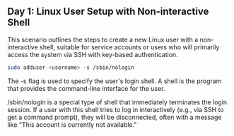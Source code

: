 ## Day 1: Linux User Setup with Non-interactive Shell

This scenario outlines the steps to create a new Linux user with a non-interactive shell, suitable for service accounts or users who will primarily access the system via SSH with key-based authentication.

```bash
sudo adduser <username> -s /sbin/nologin

```

The -s flag is used to specify the user's login shell. A shell is the program that provides the command-line interface for the user.

/sbin/nologin is a special type of shell that immediately terminates the login session. If a user with this shell tries to log in interactively (e.g., via SSH to get a command prompt), they will be disconnected, often with a message like "This account is currently not available."

